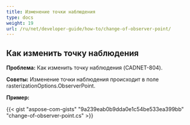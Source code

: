 ```yaml
---
title: Изменение точки наблюдения
type: docs
weight: 19
url: /ru/net/developer-guide/how-to/change-of-observer-point/
---
```


## **Как изменить точку наблюдения**

**Проблема:** Как изменить точку наблюдения (CADNET-804).

**Советы:** Изменение точки наблюдения происходит в поле rasterizationOptions.ObserverPoint.

**Пример:**

{{< gist "aspose-com-gists" "9a239eab0b9dda0e1c54be533ea399bb" "change-of-observer-point.cs" >}}

